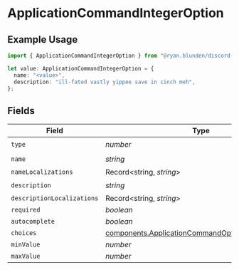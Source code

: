 # ApplicationCommandIntegerOption

## Example Usage

```typescript
import { ApplicationCommandIntegerOption } from "@ryan.blunden/discord-sdk/models/components";

let value: ApplicationCommandIntegerOption = {
  name: "<value>",
  description: "ill-fated vastly yippee save in cinch meh",
};
```

## Fields

| Field                                                                                                                  | Type                                                                                                                   | Required                                                                                                               | Description                                                                                                            |
| ---------------------------------------------------------------------------------------------------------------------- | ---------------------------------------------------------------------------------------------------------------------- | ---------------------------------------------------------------------------------------------------------------------- | ---------------------------------------------------------------------------------------------------------------------- |
| `type`                                                                                                                 | *number*                                                                                                               | :heavy_check_mark:                                                                                                     | N/A                                                                                                                    |
| `name`                                                                                                                 | *string*                                                                                                               | :heavy_check_mark:                                                                                                     | N/A                                                                                                                    |
| `nameLocalizations`                                                                                                    | Record<string, *string*>                                                                                               | :heavy_minus_sign:                                                                                                     | N/A                                                                                                                    |
| `description`                                                                                                          | *string*                                                                                                               | :heavy_check_mark:                                                                                                     | N/A                                                                                                                    |
| `descriptionLocalizations`                                                                                             | Record<string, *string*>                                                                                               | :heavy_minus_sign:                                                                                                     | N/A                                                                                                                    |
| `required`                                                                                                             | *boolean*                                                                                                              | :heavy_minus_sign:                                                                                                     | N/A                                                                                                                    |
| `autocomplete`                                                                                                         | *boolean*                                                                                                              | :heavy_minus_sign:                                                                                                     | N/A                                                                                                                    |
| `choices`                                                                                                              | [components.ApplicationCommandOptionIntegerChoice](../../models/components/applicationcommandoptionintegerchoice.md)[] | :heavy_minus_sign:                                                                                                     | N/A                                                                                                                    |
| `minValue`                                                                                                             | *number*                                                                                                               | :heavy_minus_sign:                                                                                                     | N/A                                                                                                                    |
| `maxValue`                                                                                                             | *number*                                                                                                               | :heavy_minus_sign:                                                                                                     | N/A                                                                                                                    |